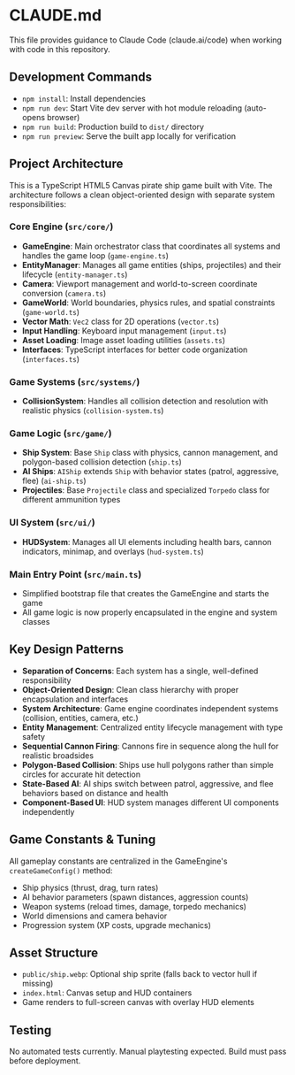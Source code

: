 # CLAUDE.md

This file provides guidance to Claude Code (claude.ai/code) when working with code in this repository.

## Development Commands

- `npm install`: Install dependencies
- `npm run dev`: Start Vite dev server with hot module reloading (auto-opens browser)
- `npm run build`: Production build to `dist/` directory
- `npm run preview`: Serve the built app locally for verification

## Project Architecture

This is a TypeScript HTML5 Canvas pirate ship game built with Vite. The architecture follows a clean object-oriented design with separate system responsibilities:

### Core Engine (`src/core/`)
- **GameEngine**: Main orchestrator class that coordinates all systems and handles the game loop (`game-engine.ts`)
- **EntityManager**: Manages all game entities (ships, projectiles) and their lifecycle (`entity-manager.ts`)
- **Camera**: Viewport management and world-to-screen coordinate conversion (`camera.ts`)
- **GameWorld**: World boundaries, physics rules, and spatial constraints (`game-world.ts`)
- **Vector Math**: `Vec2` class for 2D operations (`vector.ts`)
- **Input Handling**: Keyboard input management (`input.ts`)
- **Asset Loading**: Image asset loading utilities (`assets.ts`)
- **Interfaces**: TypeScript interfaces for better code organization (`interfaces.ts`)

### Game Systems (`src/systems/`)
- **CollisionSystem**: Handles all collision detection and resolution with realistic physics (`collision-system.ts`)

### Game Logic (`src/game/`)
- **Ship System**: Base `Ship` class with physics, cannon management, and polygon-based collision detection (`ship.ts`)
- **AI Ships**: `AIShip` extends `Ship` with behavior states (patrol, aggressive, flee) (`ai-ship.ts`)
- **Projectiles**: Base `Projectile` class and specialized `Torpedo` class for different ammunition types

### UI System (`src/ui/`)
- **HUDSystem**: Manages all UI elements including health bars, cannon indicators, minimap, and overlays (`hud-system.ts`)

### Main Entry Point (`src/main.ts`)
- Simplified bootstrap file that creates the GameEngine and starts the game
- All game logic is now properly encapsulated in the engine and system classes

## Key Design Patterns

- **Separation of Concerns**: Each system has a single, well-defined responsibility
- **Object-Oriented Design**: Clean class hierarchy with proper encapsulation and interfaces
- **System Architecture**: Game engine coordinates independent systems (collision, entities, camera, etc.)
- **Entity Management**: Centralized entity lifecycle management with type safety
- **Sequential Cannon Firing**: Cannons fire in sequence along the hull for realistic broadsides
- **Polygon-Based Collision**: Ships use hull polygons rather than simple circles for accurate hit detection
- **State-Based AI**: AI ships switch between patrol, aggressive, and flee behaviors based on distance and health
- **Component-Based UI**: HUD system manages different UI components independently

## Game Constants & Tuning

All gameplay constants are centralized in the GameEngine's `createGameConfig()` method:
- Ship physics (thrust, drag, turn rates) 
- AI behavior parameters (spawn distances, aggression counts)
- Weapon systems (reload times, damage, torpedo mechanics)
- World dimensions and camera behavior
- Progression system (XP costs, upgrade mechanics)

## Asset Structure

- `public/ship.webp`: Optional ship sprite (falls back to vector hull if missing)
- `index.html`: Canvas setup and HUD containers
- Game renders to full-screen canvas with overlay HUD elements

## Testing

No automated tests currently. Manual playtesting expected. Build must pass before deployment.